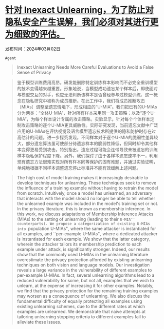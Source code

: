 # [针对 Inexact Unlearning，为了防止对隐私安全产生误解，我们必须对其进行更为细致的评估。](https://arxiv.org/abs/2403.01218)

发布时间：2024年03月02日

`Agent`

> Inexact Unlearning Needs More Careful Evaluations to Avoid a False Sense of Privacy

> 鉴于模型训练费用高昂，研发能删除特定训练样本影响而不必完全重训模型的技术变得越来越重要。形象地说，当模型成功遗忘某个样本后，即使面对与模型交互的对手，也应无法判断该样本是否曾经参与过模型训练，这一概念在隐私研究中被称为成员推断。在此工作中，我们将成员推断攻击（MIAs）调整至遗忘情境下，形成相应的“U-MIA”。我们把已有的U-MIAs分为两类：“全体U-MIA”，针对所有样本采用同一攻击策略；以及“逐个U-MIA”，为每个样本设计专属的攻击策略。实验显示，针对每个个体样本定制攻击策略的逐个U-MIA更具威胁性。实际研究发现，当前遗忘文献中广泛应用的U-MIAs在评估视觉及语言模型遗忘技术所提供的隐私防护时存在过高估计的问题。进一步探究发现，不同样本对于逐个U-MIA的脆弱性差异较大，部分遗忘算法虽可使部分待遗忘样本的脆弱性降低，但同时却令其他样本变得更易受到攻击。特别指出，遗忘过程可能会连带导致未被遗忘的训练样本隐私保护程度下降。另外，我们探讨了由于各样本遗忘速率不一，利用现有遗忘方法很难实现对所有样本同等保护的固有难题，并通过实验证明，单纯地根据不同样本调整遗忘停止标准并不能有效缓解上述问题。

> The high cost of model training makes it increasingly desirable to develop techniques for unlearning. These techniques seek to remove the influence of a training example without having to retrain the model from scratch. Intuitively, once a model has unlearned, an adversary that interacts with the model should no longer be able to tell whether the unlearned example was included in the model's training set or not. In the privacy literature, this is known as membership inference. In this work, we discuss adaptations of Membership Inference Attacks (MIAs) to the setting of unlearning (leading to their ``U-MIA'' counterparts). We propose a categorization of existing U-MIAs into ``population U-MIAs'', where the same attacker is instantiated for all examples, and ``per-example U-MIAs'', where a dedicated attacker is instantiated for each example. We show that the latter category, wherein the attacker tailors its membership prediction to each example under attack, is significantly stronger. Indeed, our results show that the commonly used U-MIAs in the unlearning literature overestimate the privacy protection afforded by existing unlearning techniques on both vision and language models. Our investigation reveals a large variance in the vulnerability of different examples to per-example U-MIAs. In fact, several unlearning algorithms lead to a reduced vulnerability for some, but not all, examples that we wish to unlearn, at the expense of increasing it for other examples. Notably, we find that the privacy protection for the remaining training examples may worsen as a consequence of unlearning. We also discuss the fundamental difficulty of equally protecting all examples using existing unlearning schemes, due to the different rates at which examples are unlearned. We demonstrate that naive attempts at tailoring unlearning stopping criteria to different examples fail to alleviate these issues.